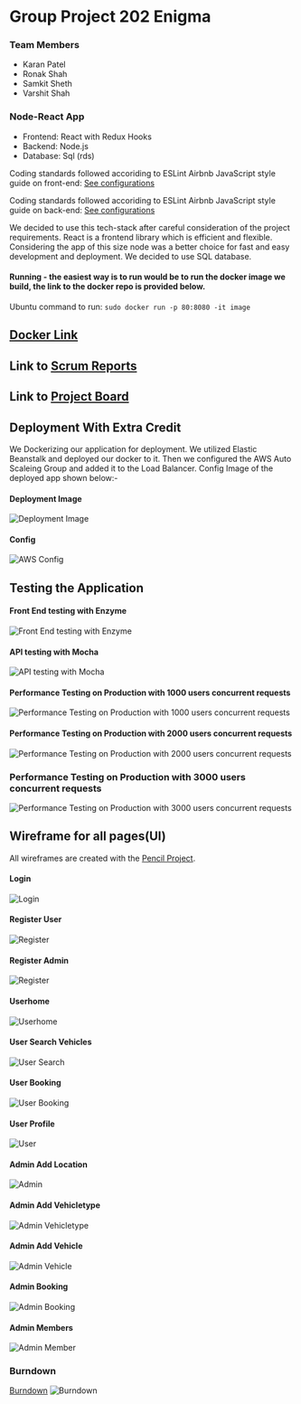 # Group Project 202 Enigma

### Team Members

* Karan Patel
* Ronak Shah
* Samkit Sheth
* Varshit Shah

### Node-React App
* Frontend: React with Redux Hooks
* Backend: Node.js
* Database: Sql (rds)

Coding standards followed accoriding to ESLint Airbnb JavaScript style guide on front-end: [See configurations](https://github.com/gopinathsjsu/sp20-cmpe-202-sec-03-team-project-enigma/blob/master/frontend/.eslintrc.json "Backend ESLint Configurations")

Coding standards followed accoriding to ESLint Airbnb JavaScript style guide on back-end: [See configurations](https://github.com/gopinathsjsu/sp20-cmpe-202-sec-03-team-project-enigma/blob/master/backend/.eslintrc.json "Backend ESLint Configurations")

We decided to use this tech-stack after careful consideration of the project requirements. React is a frontend library which is efficient and flexible. Considering the app of this size node was a better choice for fast and easy development and deployment. We decided to use SQL database.


#### Running - the easiest way is to run would be to run the docker image we build, the link to the docker repo is provided below. 
Ubuntu command to run: `sudo docker run -p 80:8080 -it image`

## [Docker Link](https://hub.docker.com/r/samkitsheth95/zipcardock)

## Link to [Scrum Reports](https://github.com/gopinathsjsu/sp20-cmpe-202-sec-03-team-project-enigma/wiki)
## Link to [Project Board](https://github.com/gopinathsjsu/sp20-cmpe-202-sec-03-team-project-enigma/projects)

## Deployment With Extra Credit

We Dockerizing our application for deployment. We utilized Elastic Beanstalk and deployed our docker to it. Then we configured the AWS Auto Scaleing Group and added it to the Load Balancer. Config Image of the deployed app shown below:-

#### Deployment Image
![Deployment Image](https://github.com/gopinathsjsu/sp20-cmpe-202-sec-03-team-project-enigma/blob/master/Diagram/deployment_diagram.png)

#### Config
![AWS Config](https://github.com/gopinathsjsu/sp20-cmpe-202-sec-03-team-project-enigma/blob/master/Diagram/awsconfig.png)


## Testing the Application

#### Front End testing with Enzyme
![Front End testing with Enzyme](https://github.com/gopinathsjsu/sp20-cmpe-202-sec-03-team-project-enigma/blob/master/Diagram/front_end_testing_with_enzyme.png "Front End testing with Enzyme")

#### API testing with Mocha
![API testing with Mocha](https://github.com/gopinathsjsu/sp20-cmpe-202-sec-03-team-project-enigma/blob/master/Diagram/API_testing_with_Mocha.png "API testing with Mocha")

#### Performance Testing on Production with 1000 users concurrent requests
![Performance Testing on Production with 1000 users concurrent requests](https://github.com/gopinathsjsu/sp20-cmpe-202-sec-03-team-project-enigma/blob/master/Diagram/jmeter_testing_with_1000.png "Performance Testing on Production with 1000 users concurrent requests")

#### Performance Testing on Production with 2000 users concurrent requests
![Performance Testing on Production with 2000 users concurrent requests](https://github.com/gopinathsjsu/sp20-cmpe-202-sec-03-team-project-enigma/blob/master/Diagram/jmeter_testing_with_2000.png "Performance Testing on Production with 2000 users concurrent requests")

### Performance Testing on Production with 3000 users concurrent requests
![Performance Testing on Production with 3000 users concurrent requests](https://github.com/gopinathsjsu/sp20-cmpe-202-sec-03-team-project-enigma/blob/master/Diagram/jmeter_testing_with_3000.png "Performance Testing on Production with 3000 users concurrent requests")

## Wireframe for all pages(UI)
All wireframes are created with the [Pencil Project](https://pencil.evolus.vn/ "Pencil Project").
#### Login
![Login](https://github.com/gopinathsjsu/sp20-cmpe-202-sec-03-team-project-enigma/blob/master/Diagram/login.png)
#### Register User
![Register](https://github.com/gopinathsjsu/sp20-cmpe-202-sec-03-team-project-enigma/blob/master/Diagram/register_page_user.png)
#### Register Admin
![Register](https://github.com/gopinathsjsu/sp20-cmpe-202-sec-03-team-project-enigma/blob/master/Diagram/register_page_admin.png)
#### Userhome
![Userhome](https://github.com/gopinathsjsu/sp20-cmpe-202-sec-03-team-project-enigma/blob/master/Diagram/user_home.png)
#### User Search Vehicles
![User Search](https://github.com/gopinathsjsu/sp20-cmpe-202-sec-03-team-project-enigma/blob/master/Diagram/user_search_vehicles.png)
#### User Booking
![User Booking](https://github.com/gopinathsjsu/sp20-cmpe-202-sec-03-team-project-enigma/blob/master/Diagram/user_see_booking.png)
#### User Profile
![User](https://github.com/gopinathsjsu/sp20-cmpe-202-sec-03-team-project-enigma/blob/master/Diagram/user_see_profile.png)
#### Admin Add Location
![Admin](https://github.com/gopinathsjsu/sp20-cmpe-202-sec-03-team-project-enigma/blob/master/Diagram/admin_add_location.png)
#### Admin Add Vehicletype
![Admin Vehicletype](https://github.com/gopinathsjsu/sp20-cmpe-202-sec-03-team-project-enigma/blob/master/Diagram/admin_add_vehicle_type.png)
#### Admin Add Vehicle
![Admin Vehicle](https://github.com/gopinathsjsu/sp20-cmpe-202-sec-03-team-project-enigma/blob/master/Diagram/admin_add_vehicle.png)
#### Admin Booking
![Admin Booking](https://github.com/gopinathsjsu/sp20-cmpe-202-sec-03-team-project-enigma/blob/master/Diagram/admin_see_booking.png)
#### Admin Members
![Admin Member](https://github.com/gopinathsjsu/sp20-cmpe-202-sec-03-team-project-enigma/blob/master/Diagram/admin_see_members.png)

### Burndown
[Burndown](https://docs.google.com/spreadsheets/d/1RBzwUDx9QG7Uy8ayiFBBuhWBaJCrK5dV5T9eN2ZEfp8/edit?usp=sharing
) 
![Burndown](https://github.com/gopinathsjsu/sp20-cmpe-202-sec-03-team-project-enigma/blob/master/Diagram/chart.png
)
